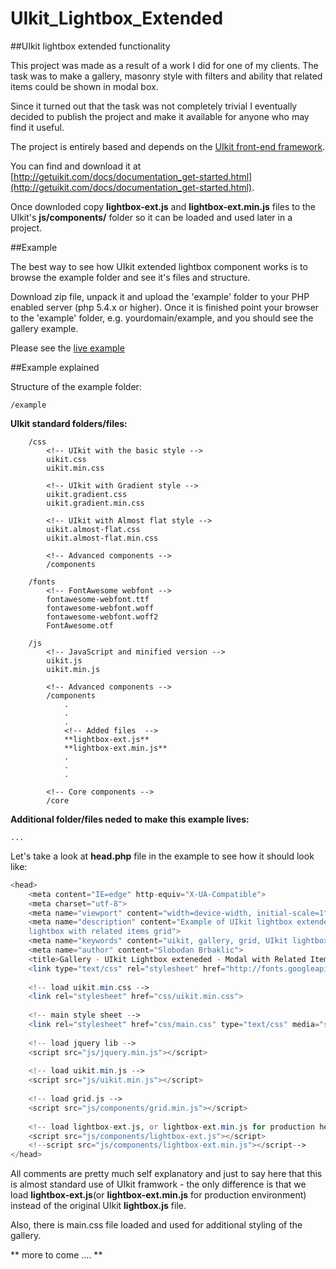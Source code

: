 # UIkit_Lightbox_Extended
##UIkit lightbox extended functionality

This project was made as a result of a work I did for one of my clients.
The task was to make a gallery, masonry style with filters and ability that related items could be shown in modal box.

Since it turned out that the task was not completely trivial I eventually decided to publish the project and make 
it available for anyone who may find it useful.

The project is entirely based and depends on the [UIkit front-end framework](http://getuikit.com/).

You can find and download it at [http://getuikit.com/docs/documentation_get-started.html](http://getuikit.com/docs/documentation_get-started.html).

Once downloded copy **lightbox-ext.js** and **lightbox-ext.min.js** files to the UIkit's **js/components/** folder so it
 can be loaded and used later in a project.

##Example

The best way to see how UIkit extended lightbox component works is to browse the example folder and see it's files and structure.

Download zip file, unpack it and upload the 'example' folder to your PHP enabled server (php 5.4.x or higher). Once it
is finished point your browser to the 'example' folder, e.g. yourdomain/example, and you should see the gallery example. 
 
Please see the [live example](http://brbaso.com/uikit-lightbox-extended/)

##Example explained

Structure of the example folder:

    /example
**UIkit standard folders/files:**

        /css
            <!-- UIkit with the basic style -->
            uikit.css
            uikit.min.css
        
            <!-- UIkit with Gradient style -->
            uikit.gradient.css
            uikit.gradient.min.css
        
            <!-- UIkit with Almost flat style -->
            uikit.almost-flat.css
            uikit.almost-flat.min.css
        
            <!-- Advanced components -->
            /components
        
        /fonts
            <!-- FontAwesome webfont -->
            fontawesome-webfont.ttf
            fontawesome-webfont.woff
            fontawesome-webfont.woff2
            FontAwesome.otf
        
        /js
            <!-- JavaScript and minified version -->
            uikit.js
            uikit.min.js
        
            <!-- Advanced components -->
            /components
                .
                .
                .
                <!-- Added files  -->
                **lightbox-ext.js**
                **lightbox-ext.min.js**
                .
                .
                .
        
            <!-- Core components -->
            /core
        
**Additional folder/files neded to make this example lives:**
    
    ...


Let's take a look at **head.php** file in the example to see how it should look like:

```php
<head>
    <meta content="IE=edge" http-equiv="X-UA-Compatible">
    <meta charset="utf-8">
    <meta name="viewport" content="width=device-width, initial-scale=1">
    <meta name="description" content="Example of UIkit lightbox extended functionality,
    lightbox with related items grid">
    <meta name="keywords" content="uikit, gallery, grid, UIkit lightbox, masonry, lightbox extended ">
    <meta name="author" content="Slobodan Brbaklic">
    <title>Gallery - UIkit Lightbox exteneded - Modal with Related Items Grid</title>
    <link type="text/css" rel="stylesheet" href="http://fonts.googleapis.com/css?family=Lato:700,400">
    
    <!-- load uikit.min.css -->
    <link rel="stylesheet" href="css/uikit.min.css">
    
    <!-- main style sheet -->
    <link rel="stylesheet" href="css/main.css" type="text/css" media="screen">
    
    <!-- load jquery lib -->
    <script src="js/jquery.min.js"></script>
    
    <!-- load uikit.min.js -->
    <script src="js/uikit.min.js"></script>
    
    <!-- load grid.js -->
    <script src="js/components/grid.min.js"></script>
    
    <!-- load lightbox-ext.js, or lightbox-ext.min.js for production here -->
    <script src="js/components/lightbox-ext.js"></script>
    <!--script src="js/components/lightbox-ext.min.js"></script-->
</head>
```
All comments are pretty much self explanatory and just to say here that this is almost standard use of UIkit framwork - 
the only difference is that we load **lightbox-ext.js**(or **lightbox-ext.min.js** for production environment) instead
of the original UIkit **lightbox.js** file.

Also, there is main.css file loaded and used for additional styling of the gallery.


 

** more to come .... **

